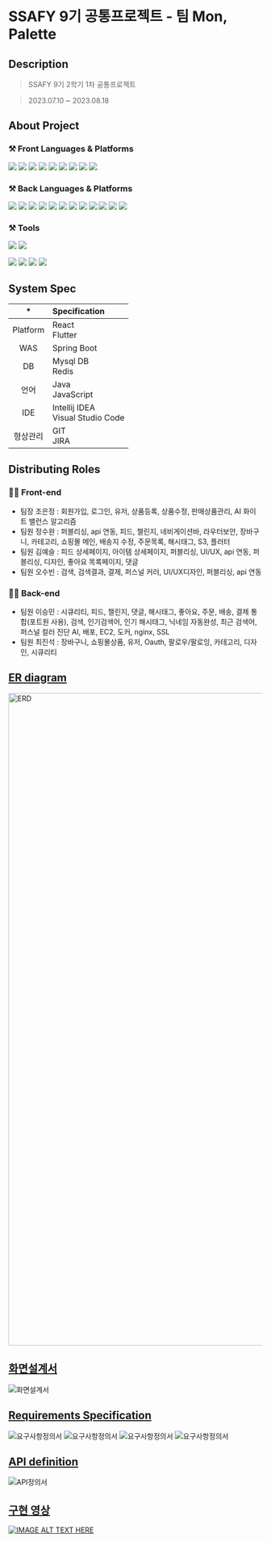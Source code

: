 # SSAFY 9기 공통프로젝트  - 팀 Mon, Palette




   
## Description

> SSAFY 9기 2학기 1차 공통프로젝트

> 2023.07.10 ~ 2023.08.18




   
## About Project
### ⚒ Front Languages & Platforms
<img src="https://img.shields.io/badge/HTML5-E34F26?&style=for-the-badge&logo=HTML5&logoColor=white"/></a>
<img src="https://img.shields.io/badge/CSS-1572b6?&style=for-the-badge&logo=css3&logoColor=white"/></a>
<img src="https://img.shields.io/badge/JavaScript-F7DF1E?&style=for-the-badge&logo=JavaScript&logoColor=white"/></a>
<img src="https://img.shields.io/badge/React-61DAFB?style=for-the-badge&logo=React&logoColor=white"></a>
<img src="https://img.shields.io/badge/Axios-5A29E4?style=for-the-badge&logo=Axios&logoColor=white"> </a>
<img src="https://img.shields.io/badge/Recoil-61DAFB?style=for-the-badge&logo=Recoil&logoColor=white">
<img src="https://img.shields.io/badge/Android Studio-3DDC84?style=for-the-badge&logo=Android Studio&logoColor=white"/>
<img src="https://img.shields.io/badge/Flutter-02569B?style=for-the-badge&logo=flutter&logoColor=white"/>
<img src="https://img.shields.io/badge/NPM-%23CB3837.svg?style=for-the-badge&logo=npm&logoColor=white"/>

### ⚒ Back Languages & Platforms
<img src="https://img.shields.io/badge/Java-E34F26?&style=for-the-badge&logo=Java&logoColor=white"/></a>
<img src="https://img.shields.io/badge/JPA-1572b6?&style=for-the-badge&logo=JPA&logoColor=white"/></a>
<img src="https://img.shields.io/badge/Spring Boot-6DB33F?&style=for-the-badge&logo=Spring Boot&logoColor=white"/></a>
<img src="https://img.shields.io/badge/Spring Security-6DB33F?style=for-the-badge&logo=Spring Security&logoColor=white"></a>
<img src="https://img.shields.io/badge/JSON Web Tokens-61DAFB?style=for-the-badge&logo=JSON Web Tokens&logoColor=white">
<img src="https://img.shields.io/badge/MYSQL-1572b6?style=for-the-badge&logo=MYSQL&logoColor=white">
<img src="https://img.shields.io/badge/REDIS-DC382D?style=for-the-badge&logo=REDIS&logoColor=white">
<img src="https://img.shields.io/badge/scikit--learn-%23F7931E.svg?style=for-the-badge&logo=scikit-learn&logoColor=white"/>
<img src="https://img.shields.io/badge/Dlib-008000?logo=dlib&logoColor=fff&style=for-the-badge"/>
<img src="https://img.shields.io/badge/OpenCV-5C3EE8?logo=opencv&logoColor=fff&style=for-the-badge"/>
<img src="https://img.shields.io/badge/Django-092E20?logo=django&logoColor=fff&style=for-the-badge"/>
<img src="https://img.shields.io/badge/NGINX-009639?logo=nginx&logoColor=fff&style=for-the-badge"/>





### ⚒ Tools
<img src="https://img.shields.io/badge/Visual%20Studio%20Code-007ACC?&style=for-the-badge&logo=Visual%20Studio%20Code&logoColor=white"/> </a>
<img src="https://img.shields.io/badge/IntelliJ IDEA-000000?&style=for-the-badge&logo=IntelliJ IDEA&logoColor=white"/> </a>

<img src="https://img.shields.io/badge/Git-F05032?&style=for-the-badge&logo=Git&logoColor=white"/> </a>
<img src="https://img.shields.io/badge/Docker-2496ED?&style=for-the-badge&logo=Docker&logoColor=white"/> </a>
<img src="https://img.shields.io/badge/Amazon S3-569A31?&style=for-the-badge&logo=Amazon S3&logoColor=white"/> </a>
<img src="https://img.shields.io/badge/Amazon EC2-FF9900?&style=for-the-badge&logo=Amazon EC2&logoColor=white"/> </a>
   




## System Spec

| * | Specification |
|:------:| :- |
| Platform | React </br> Flutter |
| WAS | Spring Boot |
| DB | Mysql DB  </br> Redis  </br> |
| 언어 | Java </br>JavaScript |
| IDE | Intellij IDEA </br>Visual Studio Code |
| 형상관리 | GIT </br> JIRA |




   
## Distributing Roles
### 👨‍💻 Front-end
* 팀장 조은정 : 회원가입, 로그인, 유저, 상품등록, 상품수정, 판매상품관리, AI 화이트 밸런스 알고리즘
* 팀원 정수완 : 퍼블리싱, api 연동, 피드, 챌린지, 네비게이션바, 라우터보안, 장바구니, 카테고리, 쇼핑몰 메인, 배송지 수정, 주문목록, 해시태그, S3, 플러터
* 팀원 김예슬 : 피드 상세페이지, 아이템 상세페이지, 퍼블리싱, UI/UX, api 연동, 퍼블리싱, 디자인, 좋아요 목록페이지, 댓글
* 팀원 오수빈 : 검색, 검색결과, 결제, 퍼스널 커러, UI/UX디자인, 퍼블리싱, api 연동




### 👨‍💻 Back-end
* 팀원 이승민 : 시큐리티, 피드, 챌린지, 댓글, 해시태그, 좋아요, 주문, 배송, 결제 통합(포트원 사용), 검색, 인기검색어, 인기 해시태그, 닉네임 자동완성, 최근 검색어, 퍼스널 컬러 진단 AI, 배포, EC2, 도커, nginx, SSL
* 팀원 최진석 : 장바구니, 쇼핑몰상품, 유저, Oauth, 팔로우/팔로잉, 카테고리, 디자인, 시큐리티
   
## [ER diagram](https://www.erdcloud.com/d/zsk7hbEpKZb8gpFH3)
<img width="1293" alt="ERD" src="https://ssafy9-monpalette.s3.ap-northeast-2.amazonaws.com/erd.PNG">
 

## [화면설계서](https://www.figma.com/file/JLUGZTIvPge3svmuXKVlbE/Untitled?type=design&node-id=0-1&mode=design&t=BUj46U8GYNMrveeI-0)
![화면설계서](https://ssafy9-monpalette.s3.ap-northeast-2.amazonaws.com/%ED%94%BC%EA%B7%B8%EB%A7%88.PNG)

 

## [Requirements Specification](https://docs.google.com/spreadsheets/d/1hAx5qhCoRiv-z2_f1oFVj8MbqUzzIZCvdEnwHWEj_UQ/edit#gid=1145252849)
![요구사항정의서](https://ssafy9-monpalette.s3.ap-northeast-2.amazonaws.com/%EC%9A%94%EA%B5%AC%EC%82%AC%ED%95%AD1.PNG)
![요구사항정의서](https://ssafy9-monpalette.s3.ap-northeast-2.amazonaws.com/%EC%9A%94%EA%B5%AC%EC%82%AC%ED%95%AD2.PNG)
![요구사항정의서](https://ssafy9-monpalette.s3.ap-northeast-2.amazonaws.com/%EC%9A%94%EA%B5%AC%EC%82%AC%ED%95%AD3.PNG)
![요구사항정의서](https://ssafy9-monpalette.s3.ap-northeast-2.amazonaws.com/%EC%9A%94%EA%B5%AC%EC%82%AC%ED%95%AD4.PNG)
 

## [API definition](https://docs.google.com/spreadsheets/d/12nOguE9l1JOKt8SKRY-HHSe4u4cLdYqLRlauNgJj_Zs/edit?usp=sharing)
![API정의서](https://user-images.githubusercontent.com/108394795/201238605-5e83d503-0237-43e7-8839-3b2017058d9d.png)
 
  
## [구현 영상](https://www.youtube.com/watch?v=bXAIobVNImg)
[![IMAGE ALT TEXT HERE](https://img.youtube.com/vi/bXAIobVNImg/0.jpg)](https://www.youtube.com/watch?v=bXAIobVNImgo)

